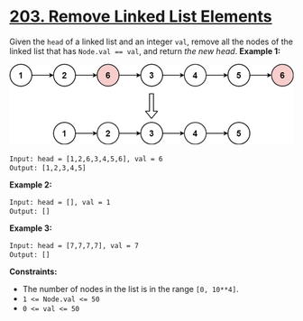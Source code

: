 # [203. Remove Linked List Elements](https://leetcode.com/problems/remove-linked-list-elements/)

Given the `head` of a linked list and an integer `val`, remove all the nodes of the linked list that has `Node.val == val`, and return _the new head_.
**Example 1:**

![removelinked-list.jpg](removelinked-list.jpg)

    Input: head = [1,2,6,3,4,5,6], val = 6
    Output: [1,2,3,4,5]

**Example 2:**

    Input: head = [], val = 1
    Output: []

**Example 3:**

    Input: head = [7,7,7,7], val = 7
    Output: []

**Constraints:**

- The number of nodes in the list is in the range `[0, 10**4]`.
- `1 <= Node.val <= 50`
- `0 <= val <= 50`
